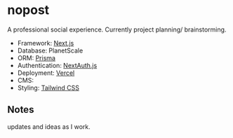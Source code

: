 # nopost
A professional social experience. Currently project planning/ brainstorming.

- Framework: [Next.js](https://nextjs.org)
- Database: PlanetScale
- ORM: [Prisma](https://prisma.io)
- Authentication: [NextAuth.js](https://next-auth.js.org)
- Deployment: [Vercel](https://create.t3.gg/en/deployment/vercel)
- CMS: 
- Styling: [Tailwind CSS](https://tailwindcss.com)

## Notes

updates and ideas as I work.
